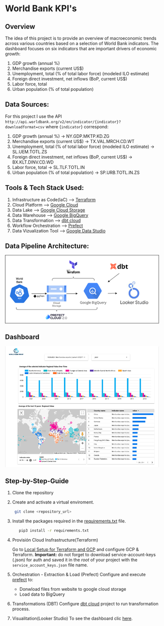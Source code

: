 # World Bank KPI's

## Overview
The idea of this project is to provide an overview of macroeconomic trends across various countries based on a selection of World Bank indicators. The dashboard focuses on six indicators that are important drivers of economic growth: 

1. GDP growth (annual %) 
2. Merchandise exports (current US$) 
3. Unemployment, total (% of total labor force) (modeled ILO estimate)
4. Foreign direct investment, net inflows (BoP, current US$)
5. Labor force, total
6. Urban population (% of total population)


## Data Sources:
For this project I use the API `http://api.worldbank.org/v2/en/indicator/{indicator}?downloadformat=csv` where {`indicator`} correspond:
1. GDP growth (annual %) -> NY.GDP.MKTP.KD.ZG
2. Merchandise exports (current US$) -> TX.VAL.MRCH.CD.WT
3. Unemployment, total (% of total labor force) (modeled ILO estimate) -> SL.UEM.TOTL.ZS
4. Foreign direct investment, net inflows (BoP, current US$) -> BX.KLT.DINV.CD.WD
5. Labor force, total -> SL.TLF.TOTL.IN
6. Urban population (% of total population) -> SP.URB.TOTL.IN.ZS


## Tools & Tech Stack Used:
1. Infrastructure as Code(IaC) --> [Terraform](https://www.terraform.io)
2. Cloud Platform --> [Google Cloud](https://cloud.google.com)
3. Data Lake --> [Google Cloud Storage](https://cloud.google.com/storage/)
4. Data Warehouse --> [Google BigQuery](https://cloud.google.com/bigquery)
5. Data Transformation --> [dbt cloud](https://www.getdbt.com)
6. Workflow Orchestration --> [Prefect](https://app.prefect.cloud/auth/login)
7. Data Vizualization Tool --> [Google Data Studio](https://datastudio.google.com/)

## Data Pipeline Architecture:
![arquitecture](images/arquitecture.png)

## Dashboard
![dashboard](images/dashboard.png)


## Step-by-Step-Guide
1. Clone the repository
   
2. Create and activate a virtual enviroment.
   ```bash
    git clone <repository_url>
   ```
3. Install the packages required in the [requirements.txt](/requirements.txt) file.
   ```bash
      pip3 install -r requirements.txt  
   ```
4. Provisión Cloud Insfrastructure(Terraform)
   
   Go to [Local Setup for Terraform and GCP](/terraform/README.md) and configure GCP & Terraform.
   **Important:** do not forget to download service-account-keys (.json) for auth and saved it in the *root* of your project with the `service_account_keys.json` file name.

5. Orchestration - Extraction & Load (Prefect)
   Configure and execute [prefect](/prefect/README.md) to:
   - Donwload files from website to google cloud storage
   - Load data to BigQuery

6. Transformations (DBT)
   Configure [dbt cloud](/dbt/README.md) project to run transformation process.

7. Visualitation(Looker Studio)
   To see the dashboard clic [here](https://lookerstudio.google.com/reporting/52708787-839a-4a76-861e-39b55b2a1f86).
   
    
   
   
   


